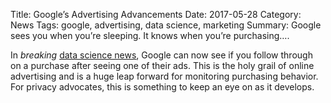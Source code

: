 Title: Google’s Advertising Advancements 
Date: 2017-05-28
Category: News
Tags: google, advertising, data science, marketing 
Summary: Google sees you when you’re sleeping. It knows when you’re purchasing….

In _breaking_ [data science news](https://www.washingtonpost.com/news/the-switch/wp/2017/05/23/google-now-knows-when-you-are-at-a-cash-register-and-how-much-you-are-spending/), Google can now see if you follow through on a purchase after seeing one of their ads. This is the holy grail of online advertising and is a huge leap forward for monitoring purchasing behavior. For privacy advocates, this is something to keep an eye on as it develops. 